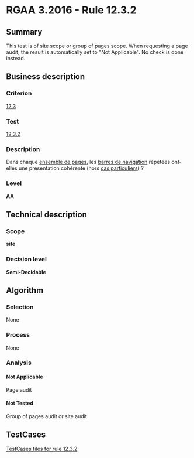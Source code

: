 # RGAA 3.2016 - Rule 12.3.2

## Summary
This test is of site scope or group of pages scope. When requesting a page audit, the result is automatically set to "Not Applicable". No check is done instead.

## Business description

### Criterion
[12.3](http://references.modernisation.gouv.fr/rgaa-accessibilite/2016/criteres.html#crit-12-3)

### Test
[12.3.2](http://references.modernisation.gouv.fr/rgaa-accessibilite/2016/criteres.html#test-12-3-2)

### Description
<div lang="fr">Dans chaque <a href="http://references.modernisation.gouv.fr/rgaa-accessibilite/glossaire.html#ensemble-de-pages">ensemble de pages</a>, les <a href="http://references.modernisation.gouv.fr/rgaa-accessibilite/glossaire.html#barre-de-navigation">barres de navigation</a> r&#xE9;p&#xE9;t&#xE9;es ont-elles une pr&#xE9;sentation coh&#xE9;rente (hors <a href="http://references.modernisation.gouv.fr/rgaa-accessibilite/cas-particuliers.html#cp-12-2,12-3" title="Cas particuliers pour le crit&#xE8;re 12.3">cas particuliers</a>)&nbsp;?</div>

### Level
**AA**

## Technical description

### Scope
**site**

### Decision level
**Semi-Decidable**

## Algorithm

### Selection

None

### Process

None

### Analysis

#### Not Applicable

Page audit 

#### Not Tested

Group of pages audit or site audit



##  TestCases

[TestCases files for rule 12.3.2](https://github.com/Asqatasun/Asqatasun/tree/develop/rules/rules-rgaa3.2016/src/test/resources/testcases/rgaa32016/Rgaa32016Rule120302/)


